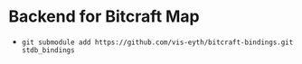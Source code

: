 # Backend for Bitcraft Map

- `git submodule add https://github.com/vis-eyth/bitcraft-bindings.git stdb_bindings`
